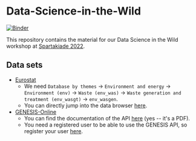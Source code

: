 # Data-Science-in-the-Wild

[![Binder](https://mybinder.org/badge_logo.svg)](https://mybinder.org/v2/gh/pmayd/Data-Science-in-the-Wild/HEAD)

This repository contains the material for our Data Science in the Wild workshop at [Spartakiade 2022](https://spartakiade.org/). 

## Data sets

- [Eurostat](https://ec.europa.eu/eurostat/web/main/data/database)
  - We need `Database by themes` -> `Environment and energy` -> `Environment (env)` -> `Waste (env_was)` -> `Waste generation and treatment (env_wasgt)` -> `env_wasgen`.
  - You can directly jump into the data browser [here](https://ec.europa.eu/eurostat/databrowser/view/env_wasgen/default/table?lang=en).
- [GENESIS-Online](https://www.destatis.de/DE/Themen/Gesellschaft-Umwelt/Gesundheit/Glossar/genesis.html)
  - You can find the documentation of the API [here](https://www.destatis.de/DE/Service/OpenData/genesis-api-webservice-oberflaeche.html) (yes -- it's a PDF).
  - You need a registered user to be able to use the GENESIS API, so register your user [here](https://www-genesis.destatis.de/genesis/online?Menu=Registrierung#abreadcrumb).